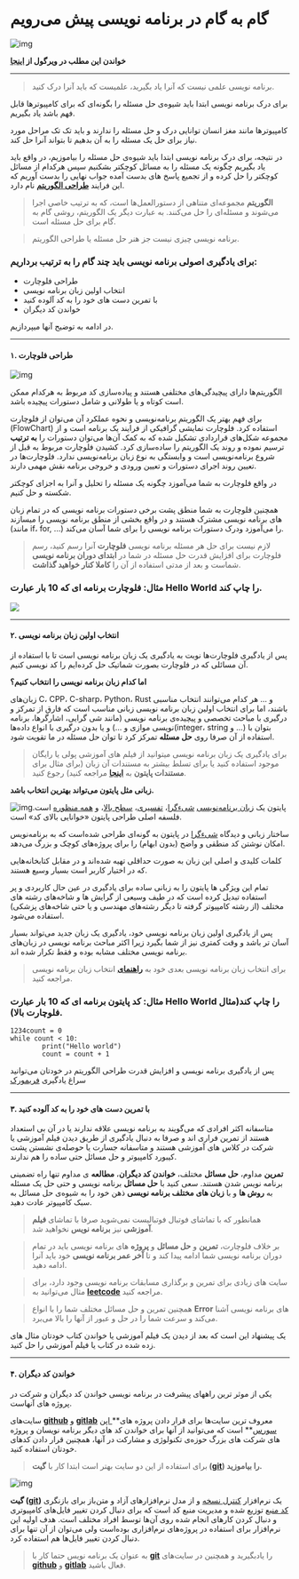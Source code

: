 # گام به گام در برنامه نویسی پیش می‌رویم

![img](https://files.virgool.io/upload/users/34548/posts/crhhzo72dpkg/vhzcikrvfxl9.jpeg)

**خواندن این مطلب در ویرگول از [اینجا](https://vrgl.ir/RTctL)**



------



> برنامه نویسی علمی نیست که آنرا یاد بگیرید، علمیست که باید آنرا درک کنید.

برای درک برنامه نویسی ابتدا باید شیوه‌ی حل مسئله را بگونه‌ای که برای کامپیوترها قابل فهم باشد یاد بگیریم.

کامپیوترها مانند مغز انسان توانایی درک و حل مسئله را ندارند و باید تک تک مراحل  مورد نیاز برای حل یک مسئله را به آن بدهیم تا بتواند آنرا حل کند.

در نتیجه، برای درک برنامه نویسی ابتدا باید شیوه‌ی حل مسئله را بیاموزیم، در واقع باید یاد بگیریم چگونه یک مسئله‌ را به مسائل کوچکتر بشکنیم سپس  هرکدام از مسائل کوچکتر را حل کرده و از تجمیع پاسخ های بدست آمده جواب  نهایی را بدست آوریم که این فرایند **[طراحی الگوریتم](https://fa.wikipedia.org/wiki/الگوریتم)** نام دارد. 

> **الگوریتم** مجموعه‌ای متناهی از دستورالعمل‌ها است، که به ترتیب خاصی اجرا می‌شوند و  مسئله‌ای را حل می‌کنند. به عبارت دیگر یک الگوریتم، روشی گام به گام برای  حل مسئله است.

> برنامه نویسی چیزی نیست جز هنر حل مسئله یا طراحی الگوریتم.

### برای یادگیری اصولی برنامه نویسی باید چند گام را به ترتیب برداریم:

- طراحی فلوچارت
- انتخاب اولین زبان برنامه نویسی
- با تمرین دست های خود را به کد آلوده کنید
- خواندن کد دیگران

در ادامه به توضیح آنها میپردازیم.



------



#### ۱. طراحی فلوچارت

![img](https://files.virgool.io/upload/users/34548/posts/crhhzo72dpkg/2r38ky3hklaa.png)

الگوریتم‌ها دارای پیچیدگی‌های مختلفی هستند و پیاده‌سازی کد مربوط به هرکدام ممکن است کوتاه و یا طولانی و شامل دستورات پیچیده باشد.

 برای فهم بهتر یک الگوریتم برنامه‌نویسی و نحوه عملکرد آن می‌توان از فلوچارت  (FlowChart) استفاده کرد. فلوچارت نمایشی گرافیکی از فرایند یک برنامه است و از مجموعه شکل‌های قراردادی تشکیل شده که به کمک آن‌ها می‌توان دستورات  را **به ترتیب** ترسیم نموده و  روند یک الگوریتم را ساده‌سازی کرد. کشیدن فلوچارت مربوط به قبل  از شروع برنامه‌نویسی است و وابستگی به نوع  زبان برنامه‌نویسی ندارد. فلوچارت‌ها در تعیین روند اجرای دستورات و تعیین  ورودی و خروجی برنامه نقش مهمی دارند.

در واقع فلوچارت به شما می‌آموزد چگونه یک مسئله را تحلیل و آنرا به اجزای کوچکتر شکسته و حل کنیم.

همچنین فلوچارت به شما منطق پشت برخی دستورات برنامه نویسی که در تمام زبان های  برنامه نویسی مشترک هستند و در واقع بخشی از منطق برنامه نویسی را میسازند  (مانند if، for, ...) را می‌آموزد ودرک دستورات برنامه نویسی را برای شما  آسان می‌کند.

> لازم نیست برای حل هر مسئله برنامه نویسی **فلوچارت** آنرا رسم کنید، رسم فلوچارت برای افزایش قدرت حل مسئله در شما در **ابتدای دوران برنامه نویسی** شماست و بعد از مدتی استفاده از آن را **کاملا کنار خواهید گذاشت**.

### مثال: فلوچارت برنامه ای که 10 بار عبارت Hello World را چاپ کند.

![ ](https://files.virgool.io/upload/users/34548/posts/crhhzo72dpkg/qa1ktiookbfp.png)



------



#### ۲. انتخاب اولین زبان برنامه نویسی

پس از یادگیری فلوچارت‌‌ها نوبت به یادگیری یک زبان برنامه نویسی است تا با  استفاده از آن مسائلی که در فلوچارت بصورت شماتیک حل کرده‌ایم را کد نویسی  کنیم.

**اما کدام زبان برنامه نویسی را انتخاب کنیم؟**

زبان‌های C، CPP، C-sharp، Python، Rust و ... هر کدام می‌توانند انتخاب مناسبی  باشند، اما برای انتخاب اولین زبان‌ برنامه نویسی زبانی مناسب است که فارق  از تمرکز و درگیری با مباحث تخصصی و پیچیده‌ی برنامه نویسی (مانند شی  گرایی، اشارگرها، برنامه نویسی موازی و ...) و یا بدون درگیری با انواع  داده‌ها‌‌(integer، string و ...) بتوان با استفاده از آن صرفا روی **حل مسئله** تمرکز کرد تا توان حل مسئله در ما تقویت شود. 

> برای یادگیری یک زبان برنامه نویسی میتوانید از فیلم های آموزشی پولی یا رایگان موجود استفاده کنید یا برای تسلط بیشتر به مستندات آن زبان (برای مثال  برای **مستندات پایتون** به **[اینجا](https://docs.python.org/3/)** مراجعه کنید) رجوع کنید.

**زبانی مثل پایتون می‌تواند بهترین انتخاب باشد.** 

![img](https://files.virgool.io/upload/users/34548/posts/crhhzo72dpkg/kosk3pm3fej6.jpeg)پایتون یک [زبان برنامه‌نویسی](https://fa.wikipedia.org/wiki/زبان_برنامه‌نویسی) [شیءگرا](https://fa.wikipedia.org/wiki/برنامه‌نویسی_شیءگرا)، [تفسیری](https://fa.wikipedia.org/wiki/زبان_تفسیری)، [سطح بالا](https://fa.wikipedia.org/wiki/زبان_برنامه‌نویسی_سطح_بالا)، و [همه منظوره](https://fa.wikipedia.org/wiki/زبان_برنامه‌نویسی_عمومی) است. فلسفه اصلی طراحی پایتون «خوانایی بالای کد» است.

ساختار زبانی و دیدگاه [شیءگرا](https://fa.wikipedia.org/wiki/برنامه‌نویسی_شیءگرا) در پایتون به گونه‌ای طراحی شده‌است که به برنامه‌نویس امکان نوشتن کد  منطقی و واضح (بدون ابهام) را برای پروژه‌های کوچک و بزرگ می‌دهد.

کلمات کلیدی و اصلی این زبان به صورت حداقلی تهیه شده‌اند و در مقابل کتابخانه‌هایی که در اختیار کاربر است بسیار وسیع هستند. 

تمام این ویژگی ها پایتون را به زبانی ساده برای یادگیری در عین حال کاربردی و  پر استفاده تبدیل کرده است که در طیف وسیعی از گرایش ها و شاخه‌های رشته  های مختلف (از رشته کامپیوتر گرفته تا دیگر رشته‌های مهندسی و یا حتی  شاخه‌های پزشکی) استفاده می‌شود.

پس از یادگیری اولین زبان برنامه نویسی خود، یادگیری یک زبان جدید می‌تواند  بسیار آسان تر باشد و وقت کمتری نیز از شما بگیرد زیرا اکثر مباحث برنامه  نویسی در زبان‌های برنامه نویسی مختلف مشابه بوده و فقط تکرار شده اند.

> برای انتخاب زبان برنامه نویسی بعدی خود به **[راهنمای](http://linuxbook.ir/chapters/which_programming_language.html)** انتخاب زبان برنامه نویسی مراجعه کنید.

### مثال: کد پایتون برنامه ای که 10 بار عبارت Hello World را چاپ کند(مثال فلوچارت بالا).

```
1234count = 0
while count < 10:
        print("Hello world")
        count = count + 1
```

پس از یادگیری برنامه نویسی و افزایش قدرت طراحی الگوریتم در خودتان می‌توانید سراغ یادگیری [فریمورک](https://en.wikipedia.org/wiki/Software_framework)



------



#### ۳. با تمرین دست های خود را به کد آلوده کنید

متاسفانه اکثر افرادی که می‌گویند به برنامه نویسی علاقه ندارند یا در آن بی  استعداد هستند از تمرین فراری اند و صرفا به دنبال یادگیری از طریق دیدن  فیلم آموزشی یا شرکت در کلاس های آموزشی هستند و متاسفانه جسارت یا حوصله‌ی نشستن پشت کیبورد کامپیوتر و حل مسائل حتی ساده را هم ندارند.

**تمرین** مداوم، **حل مسائل** مختلف، **خواندن کد دیگران**، **مطالعه** ی مداوم تنها راه تضمینی برنامه نویس شدن هستند. 
سعی کنید با **حل مسائل** برنامه نویسی و حتی حل یک مسئله به **روش ها** و با **زبان‌ های مختلف برنامه نویسی** ذهن خود را به شیوه‌ی حل مسائل به سبک کامپیوتر عادت دهید.

> همانطور که با تماشای فوتبال فوتبالیست نمی‌شوید صرفا با تماشای **فیلم آموزشی** نیز **برنامه نویس** نخواهید شد.

> بر خلاف فلوچارت، **تمرین** و **حل مسائل** و **پروژه** های برنامه نویسی باید در تمام دوران برنامه نویسی شما ادامه پیدا کند و تا **آخر عمر برنامه نویسی** خود باید آنرا ادامه دهید.

> سایت های زیادی برای تمرین و برگذاری مسابقات برنامه نویسی وجود دارد، برای مثال می‌توانید به **[leetcode](https://leetcode.com/)** مراجعه کنید.

> همچنین تمرین و حل مسائل مختلف شما را با انواع **Error** های برنامه نویسی آشنا می‌کند و سرعت شما را در حل و عبور از آنها را بالا می‌برد.

یک پیشنهاد این است که بعد از دیدن یک فیلم آموزشی یا خواندن کتاب خودتان مثال های زده شده در کتاب یا فیلم آموزشی را حل کنید.



------



#### ۴. خواندن کد دیگران

یکی از موثر ترین راههای پیشرفت در برنامه نویسی خواندن کد دیگران و شرکت در پروژه های آنهاست.

سایت‌های **[github](https://github.com/)** و **[gitlab](https://gitlab.com/)** معروف ترین سایت‌ها برای قرار دادن پروژه های**[ اپن سورس](https://fa.wikipedia.org/wiki/متن‌باز)** است که می‌توانید از آنها برای خواندن کد های دیگر برنامه نویسان و پروژه  های شرکت ‌های بزرگ حوزه‌ی تکنولوژی و مشارکت در آنها، همچنین قرار دادن  کدهای خودتان استفاده کنید.

> برای استفاده از این دو سایت بهتر است ابتدا کار با **گیت ([git](https://fa.wikipedia.org/wiki/گیت_(نرم‌افزار))) را بیاموزید.**

![img](https://files.virgool.io/upload/users/34548/posts/crhhzo72dpkg/zsfwztnzdsd2.png)

**گیت ([git](https://fa.wikipedia.org/wiki/گیت_(نرم‌افزار)))** یک نرم‌افزار [کنترل نسخه](https://fa.wikipedia.org/wiki/کنترل_نسخه) و از مدل نرم‌افزارهای آزاد و متن‌باز برای بازنگری [کد منبع](https://fa.wikipedia.org/wiki/کد_منبع) توزیع شده و مدیریت منبع کد است که برای دنبال کردن تغییر فایل‌های  کامپیوتری و دنبال کردن کارهای انجام شده روی آن‌ها توسط افراد مختلف است.  هدف اولیه این نرم‌افزار برای استفاده در پروژه‌های نرم‌افزاری بوده‌است  ولی می‌توان از آن تنها برای دنبال کردن تغییر فایل‌ها هم استفاده کرد.

> به عنوان یک برنامه نویس حتما کار با **[git](https://faradars.org/courses/fvgit9609-git-github-gitlab)** را یادبگیرید و همچنین در سایت‌های **[github](https://github.com/)** و **[gitlab](https://gitlab.com/)** فعال باشید.